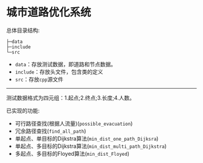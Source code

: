 # 城市道路优化系统

总体目录结构:

```shell
├─data
├─include
└─src
```

- `data`：存放测试数据，即道路和节点数据。
- `include`：存放头文件，包含类的定义
- `src`：存放`cpp`源文件

***

测试数据格式为四元组：1.起点;2.终点;3.长度;4.人数。

已实现的功能:

- 可行路径查找(根据人流量)(`possible_evacuation`)
- 冗余路径查找(`find_all_path`)
- 单起点、单目标的Dijkstra算法(`min_dist_one_path_Dijksra`)
- 单起点、多目标的Dijkstra算法(`min_dist_multi_path_Dijkstra`)
- 多起点、多目标的Floyed算法(`min_dist_Floyed`)

